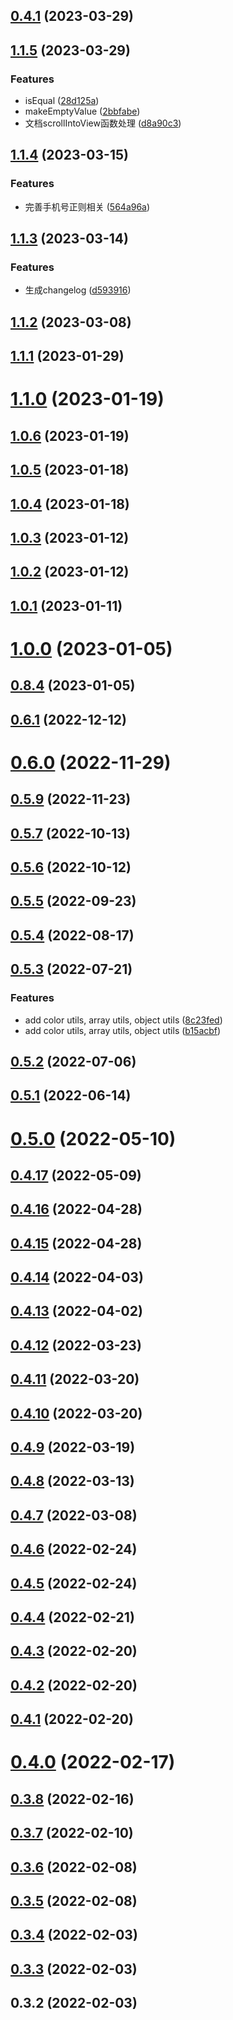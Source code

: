 ## [0.4.1](https://github.com/ligaopeng123-npm/utils/compare/v1.1.5...v0.4.1) (2023-03-29)



## [1.1.5](https://github.com/ligaopeng123-npm/utils/compare/v1.1.4...v1.1.5) (2023-03-29)


### Features

* isEqual ([28d125a](https://github.com/ligaopeng123-npm/utils/commit/28d125aa7b54d96ce3cc4e2c167c430dcd45dc62))
* makeEmptyValue ([2bbfabe](https://github.com/ligaopeng123-npm/utils/commit/2bbfabe5c0d776f95cba3273e3cddc177f396eab))
* 文档scrollIntoView函数处理 ([d8a90c3](https://github.com/ligaopeng123-npm/utils/commit/d8a90c3e2a0fd97adcf8cef44f4433f223b9f070))



## [1.1.4](https://github.com/ligaopeng123-npm/utils/compare/v1.1.3...v1.1.4) (2023-03-15)


### Features

* 完善手机号正则相关 ([564a96a](https://github.com/ligaopeng123-npm/utils/commit/564a96a66db2ad7e1b24211bfc72605aec2db56e))



## [1.1.3](https://github.com/ligaopeng123-npm/utils/compare/v1.1.2...v1.1.3) (2023-03-14)


### Features

* 生成changelog ([d593916](https://github.com/ligaopeng123-npm/utils/commit/d593916b0bf9e534247460e058449faa06f3abd5))



## [1.1.2](https://github.com/ligaopeng123-npm/utils/compare/v1.1.1...v1.1.2) (2023-03-08)



## [1.1.1](https://github.com/ligaopeng123-npm/utils/compare/v1.1.0...v1.1.1) (2023-01-29)



# [1.1.0](https://github.com/ligaopeng123-npm/utils/compare/v1.0.6...v1.1.0) (2023-01-19)



## [1.0.6](https://github.com/ligaopeng123-npm/utils/compare/v1.0.5...v1.0.6) (2023-01-19)



## [1.0.5](https://github.com/ligaopeng123-npm/utils/compare/v1.0.4...v1.0.5) (2023-01-18)



## [1.0.4](https://github.com/ligaopeng123-npm/utils/compare/v1.0.3...v1.0.4) (2023-01-18)



## [1.0.3](https://github.com/ligaopeng123-npm/utils/compare/v1.0.2...v1.0.3) (2023-01-12)



## [1.0.2](https://github.com/ligaopeng123-npm/utils/compare/v1.0.1...v1.0.2) (2023-01-12)



## [1.0.1](https://github.com/ligaopeng123-npm/utils/compare/v1.0.0...v1.0.1) (2023-01-11)



# [1.0.0](https://github.com/ligaopeng123-npm/utils/compare/v0.8.4...v1.0.0) (2023-01-05)



## [0.8.4](https://github.com/ligaopeng123-npm/utils/compare/v0.6.1...v0.8.4) (2023-01-05)



## [0.6.1](https://github.com/ligaopeng123-npm/utils/compare/v0.6.0...v0.6.1) (2022-12-12)



# [0.6.0](https://github.com/ligaopeng123-npm/utils/compare/v0.5.9...v0.6.0) (2022-11-29)



## [0.5.9](https://github.com/ligaopeng123-npm/utils/compare/v0.5.7...v0.5.9) (2022-11-23)



## [0.5.7](https://github.com/ligaopeng123-npm/utils/compare/v0.5.6...v0.5.7) (2022-10-13)



## [0.5.6](https://github.com/ligaopeng123-npm/utils/compare/v0.5.5...v0.5.6) (2022-10-12)



## [0.5.5](https://github.com/ligaopeng123-npm/utils/compare/v0.5.4...v0.5.5) (2022-09-23)



## [0.5.4](https://github.com/ligaopeng123-npm/utils/compare/v0.5.3...v0.5.4) (2022-08-17)



## [0.5.3](https://github.com/ligaopeng123-npm/utils/compare/v0.5.2...v0.5.3) (2022-07-21)


### Features

* add color utils, array utils, object utils ([8c23fed](https://github.com/ligaopeng123-npm/utils/commit/8c23fede2b9e9cf3f7f1e5dd86763f580794872d))
* add color utils, array utils, object utils ([b15acbf](https://github.com/ligaopeng123-npm/utils/commit/b15acbf18148fd1271a6dc6210bf734b9dafc61a))



## [0.5.2](https://github.com/ligaopeng123-npm/utils/compare/v0.5.1...v0.5.2) (2022-07-06)



## [0.5.1](https://github.com/ligaopeng123-npm/utils/compare/v0.5.0...v0.5.1) (2022-06-14)



# [0.5.0](https://github.com/ligaopeng123-npm/utils/compare/v0.4.17...v0.5.0) (2022-05-10)



## [0.4.17](https://github.com/ligaopeng123-npm/utils/compare/v0.4.16...v0.4.17) (2022-05-09)



## [0.4.16](https://github.com/ligaopeng123-npm/utils/compare/v0.4.15...v0.4.16) (2022-04-28)



## [0.4.15](https://github.com/ligaopeng123-npm/utils/compare/v0.4.14...v0.4.15) (2022-04-28)



## [0.4.14](https://github.com/ligaopeng123-npm/utils/compare/v0.4.13...v0.4.14) (2022-04-03)



## [0.4.13](https://github.com/ligaopeng123-npm/utils/compare/v0.4.12...v0.4.13) (2022-04-02)



## [0.4.12](https://github.com/ligaopeng123-npm/utils/compare/v0.4.11...v0.4.12) (2022-03-23)



## [0.4.11](https://github.com/ligaopeng123-npm/utils/compare/v0.4.10...v0.4.11) (2022-03-20)



## [0.4.10](https://github.com/ligaopeng123-npm/utils/compare/v0.4.9...v0.4.10) (2022-03-20)



## [0.4.9](https://github.com/ligaopeng123-npm/utils/compare/v0.4.8...v0.4.9) (2022-03-19)



## [0.4.8](https://github.com/ligaopeng123-npm/utils/compare/v0.4.7...v0.4.8) (2022-03-13)



## [0.4.7](https://github.com/ligaopeng123-npm/utils/compare/v0.4.6...v0.4.7) (2022-03-08)



## [0.4.6](https://github.com/ligaopeng123-npm/utils/compare/v0.4.5...v0.4.6) (2022-02-24)



## [0.4.5](https://github.com/ligaopeng123-npm/utils/compare/v0.4.4...v0.4.5) (2022-02-24)



## [0.4.4](https://github.com/ligaopeng123-npm/utils/compare/v0.4.3...v0.4.4) (2022-02-21)



## [0.4.3](https://github.com/ligaopeng123-npm/utils/compare/v0.4.2...v0.4.3) (2022-02-20)



## [0.4.2](https://github.com/ligaopeng123-npm/utils/compare/v0.4.1...v0.4.2) (2022-02-20)



## [0.4.1](https://github.com/ligaopeng123-npm/utils/compare/v0.4.0...v0.4.1) (2022-02-20)



# [0.4.0](https://github.com/ligaopeng123-npm/utils/compare/v0.3.8...v0.4.0) (2022-02-17)



## [0.3.8](https://github.com/ligaopeng123-npm/utils/compare/v0.3.7...v0.3.8) (2022-02-16)



## [0.3.7](https://github.com/ligaopeng123-npm/utils/compare/v0.3.6...v0.3.7) (2022-02-10)



## [0.3.6](https://github.com/ligaopeng123-npm/utils/compare/v0.3.5...v0.3.6) (2022-02-08)



## [0.3.5](https://github.com/ligaopeng123-npm/utils/compare/v0.3.4...v0.3.5) (2022-02-08)



## [0.3.4](https://github.com/ligaopeng123-npm/utils/compare/v0.3.3...v0.3.4) (2022-02-03)



## [0.3.3](https://github.com/ligaopeng123-npm/utils/compare/v0.3.2...v0.3.3) (2022-02-03)



## 0.3.2 (2022-02-03)



